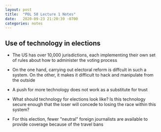 ```yaml
---
layout: post
title:  "POL 58 Lecture 1 Notes"
date:   2020-09-23 21:20:39 -0700
categories: notes
---
```

## Use of technology in elections

- The US has over 10,000 jurisdictions, each implementing their own set of rules about how to administer the voting process

- On the one hand, carrying out electoral reform is diffcult in such a system. On the other, it makes it difficult to hack and manipulate from the outside

- A push for more technology does not work as a substitute for trust

- What should technology for elections look like? Is this technology secure enough that the loser will concede to losing the race within this system?

- For this election, fewer "neutral" foreign journalists are available to provide coverage because of the travel bans
